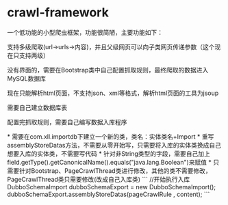 # crawl-framework
一个低功能的小型爬虫框架，功能很简陋，主要功能如下：
<p> 支持多级爬取(url->urls->内容)，并且父级网页可以向子类网页传递参数（这个现在只支持两级）</p>
<p> 没有界面的，需要在Bootstrap类中自己配置抓取规则，最终爬取的数据进入MySQL数据库</p>
<p> 现在只能解析html页面，不支持json、xml等格式，解析html页面的工具为jsoup</p>
<p> 需要自己建立数据库表</p>
<p> 配置完抓取规则，需要自己编写数据入库程序</p>
* 需要在com.xll.importdb下建立一个新的类，类名：实体类名+Import
* 重写assemblyStoreDatas方法，不需要从零开始写，只需要将入库的实体类换成自己想要入库的实体类，不需要写代码
* 针对非String类型的字段，需要自己加上field.getType().getCanonicalName().equals("java.lang.Boolean")来赋值
* 只需要针对Bootstrap、PageCrawlThread类进行修改，其他的类不需要修改，PageCrawlThread类只需要修改(改成自己入库类)
```
//开始执行入库
DubboSchemaImport dubboSchemaExport = new DubboSchemaImport();
dubboSchemaExport.assemblyStoreDatas(pageCrawlRule , content);
```
  
